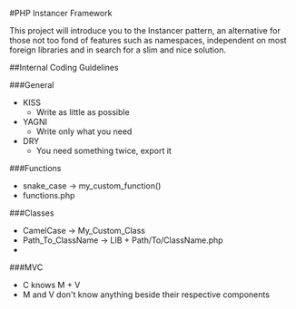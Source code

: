 #PHP Instancer Framework

This project will introduce you to the Instancer pattern, an alternative for those not
too fond of features such as namespaces, independent on most foreign libraries and in
search for a slim and nice solution.

##Internal Coding Guidelines

###General
- KISS
    - Write as little as possible
- YAGNI
    - Write only what you need
- DRY
    - You need something twice, export it

###Functions
- snake_case &rarr; my_custom_function()
- functions.php

###Classes
- CamelCase &rarr; My_Custom_Class
- Path_To_ClassName -> LIB + Path/To/ClassName.php
-

###MVC
- C knows M + V
- M and V don't know anything beside their respective components
